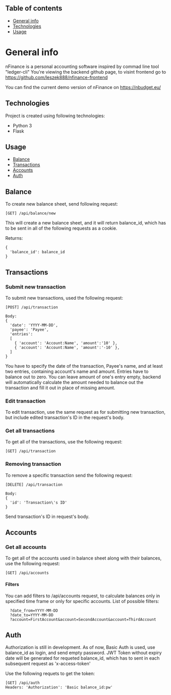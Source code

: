 ## Table of contents
* [General info](#general-info)
* [Technologies](#technologies)
* [Usage](#usage)

# General info
nFinance is a personal accounting software inspired by commad line tool "ledger-cli"
You're viewing the backend github page, to visint frontend go to https://github.com/leszek888/nfinance-frontend

You can find the current demo version of nFinance on https://nbudget.eu/

## Technologies
Project is created using following technologies:
* Python 3
* Flask

## Usage
* [Balance](#balance)
* [Transactions](#transactions)
* [Accounts](#accounts)
* [Auth](#auth)

## Balance
To create new balance sheet, send following request:

```
[GET] /api/balance/new
```
This will create a new balance sheet, and it will return balance_id, which has to be sent in all of the following requests as a cookie.

Returns:
```
{
  'balance_id': balance_id
}
```

## Transactions

### Submit new transaction

To submit new transactions, used the following request:

```
[POST] /api/transaction

Body:
{
  'date': 'YYYY-MM-DD',
  'payee': 'Payee',
  'entries':
  [
    { 'account': 'Account:Name', 'amount':'10' },
    { 'account': 'Account:Name', 'amount':'-10' },
  ]
}
```

You have to specify the date of the transaction, Payee's name, and at least two entries, containing account's name and amount. Entries have to balance out to zero. You can leave amount of one's entry empty, backend will automatically calculate the amount needed to balance out the transaction and fill it out in place of missing amount.

### Edit transaction

To edit transaction, use the same request as for submitting new transaction, but include edited transaction's ID in the request's body.

### Get all transactions

To get all of the transactions, use the following request:
```
[GET] /api/transaction
```

### Removing transaction

To remove a specific transaction send the following request:

```
[DELETE] /api/transaction

Body:
{
  'id': 'Transaction\'s ID'
}
```
Send transaction's ID in request's body.

## Accounts

### Get all accounts 

To get all of the accounts used in balance sheet along with their balances, use the following request:

```
[GET] /api/accounts
```

#### Filters

You can add filters to /api/accounts request, to calculate balances only in specified time frame or only for specific accounts.
List of possible filters:

```
  ?date_from=YYYY-MM-DD
  ?date_to=YYYY-MM-DD
  ?account=FirstAccount&account=SecondAccount&account=ThirdAccount
```

## Auth

Authorization is still in development. As of now, Basic Auth is used, use balance_id as login, and send empty password.
JWT Token without expiry date will be generated for requeted balance_id, which has to sent in each subsequent request as 'x-access-token'

Use the following requets to get the token:

```
[GET] /api/auth
Headers: 'Authorization': 'Basic balance_id:pw'
```
